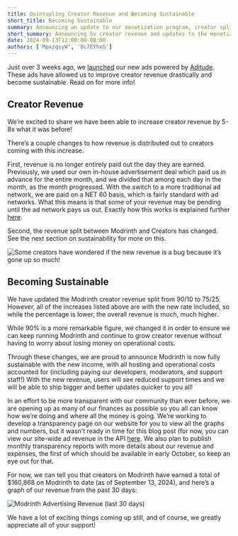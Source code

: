 ```yaml
---
title: Quintupling Creator Revenue and Becoming Sustainable
short_title: Becoming Sustainable
summary: Announcing an update to our monetization program, creator split, and more!
short_summary: Announcing 5x creator revenue and updates to the monetization program.
date: 2024-09-13T12:00:00-08:00
authors: ['MpxzqsyW', 'Dc7EYhxG']
---
```


Just over 3 weeks ago, we [launched](/news/article/introducing-modrinth-refreshed-site-look-new-advertising-system) our new ads powered by [Aditude](https://www.aditude.com/). These ads have allowed us to improve creator revenue drastically and become sustainable. Read on for more info!

## Creator Revenue

We’re excited to share we have been able to increase creator revenue by 5-8x what it was before!

There’s a couple changes to how revenue is distributed out to creators coming with this increase.

First, revenue is no longer entirely paid out the day they are earned. Previously, we used our own in-house advertisement deal which paid us in advance for the entire month, and we divided that among each day in the month, as the month progressed. With the switch to a more traditional ad network, we are paid on a NET 60 basis, which is fairly standard with ad networks. What this means is that some of your revenue may be pending until the ad network pays us out. Exactly how this works is explained further [here](legal/cmp-info#pending).

Second, the revenue split between Modrinth and Creators has changed. See the next section on sustainability for more on this.

![Some creators have wondered if the new revenue is a bug because it’s gone up so much!](./abnormally-high-revenue.webp)

## Becoming Sustainable

We have updated the Modrinth creator revenue split from 90/10 to 75/25. However, all of the increases listed above are with the new rate included, so while the percentage is lower, the overall revenue is much, much higher.

While 90% is a more remarkable figure, we changed it in order to ensure we can keep running Modrinth and continue to grow creator revenue without having to worry about losing money on operational costs.

Through these changes, we are proud to announce Modrinth is now fully sustainable with the new income, with all hosting and operational costs accounted for (including paying our developers, moderators, and support staff!) With the new revenue, users will see reduced support times and we will be able to ship bigger and better updates quicker to you all!

In an effort to be more transparent with our community than ever before, we are opening up as many of our finances as possible so you all can know how we’re doing and where all the money is going. We’re working to develop a transparency page on our website for you to view all the graphs and numbers, but it wasn’t ready in time for this blog post (for now, you can view our site-wide ad revenue in the API [here](https://api.modrinth.com/v3/payout/platform_revenue). We also plan to publish monthly transparency reports with more details about our revenue and expenses, the first of which should be available in early October, so keep an eye out for that.

For now, we can tell you that creators on Modrinth have earned a total of $160,868 on Modrinth to date (as of September 13, 2024), and here’s a graph of our revenue from the past 30 days:

![Modrinth Advertising Revenue (last 30 days)](./revenue.webp)

We have a lot of exciting things coming up still, and of course, we greatly appreciate all of your support!
